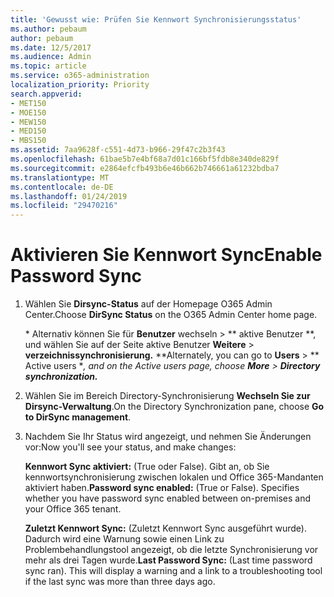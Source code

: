```yaml
---
title: 'Gewusst wie: Prüfen Sie Kennwort Synchronisierungsstatus'
ms.author: pebaum
author: pebaum
ms.date: 12/5/2017
ms.audience: Admin
ms.topic: article
ms.service: o365-administration
localization_priority: Priority
search.appverid:
- MET150
- MOE150
- MEW150
- MED150
- MBS150
ms.assetid: 7aa9628f-c551-4d73-b966-29f47c2b3f43
ms.openlocfilehash: 61bae5b7e4bf68a7d01c166bf5fdb8e340de829f
ms.sourcegitcommit: e2864efcfb493b6e46b662b746661a61232bdba7
ms.translationtype: MT
ms.contentlocale: de-DE
ms.lasthandoff: 01/24/2019
ms.locfileid: "29470216"
---
```

# <a name="enable-password-sync"></a><span data-ttu-id="b7242-102">Aktivieren Sie Kennwort Sync</span><span class="sxs-lookup"><span data-stu-id="b7242-102">Enable Password Sync</span></span>

1.  <span data-ttu-id="b7242-103">Wählen Sie **Dirsync-Status** auf der Homepage O365 Admin Center.</span><span class="sxs-lookup"><span data-stu-id="b7242-103">Choose **DirSync Status** on the O365 Admin Center home page.</span></span> 
    
     <span data-ttu-id="b7242-104">\* Alternativ können Sie für **Benutzer** wechseln \> \*\* aktive Benutzer \*\*, und wählen Sie auf der Seite aktive Benutzer **Weitere** \> **verzeichnissynchronisierung.** \*</span><span class="sxs-lookup"><span data-stu-id="b7242-104">\*Alternately, you can go to **Users** \> \*\* Active users \**, and on the Active users page, choose **More** \> **Directory synchronization.***</span></span> 
    
2. <span data-ttu-id="b7242-105">Wählen Sie im Bereich Directory-Synchronisierung **Wechseln Sie zur Dirsync-Verwaltung**.</span><span class="sxs-lookup"><span data-stu-id="b7242-105">On the Directory Synchronization pane, choose **Go to DirSync management**.</span></span> 
    
3. <span data-ttu-id="b7242-106">Nachdem Sie Ihr Status wird angezeigt, und nehmen Sie Änderungen vor:</span><span class="sxs-lookup"><span data-stu-id="b7242-106">Now you'll see your status, and make changes:</span></span>
    
    <span data-ttu-id="b7242-p101">**Kennwort Sync aktiviert:** (True oder False). Gibt an, ob Sie kennwortsynchronisierung zwischen lokalen und Office 365-Mandanten aktiviert haben.</span><span class="sxs-lookup"><span data-stu-id="b7242-p101">**Password sync enabled:** (True or False). Specifies whether you have password sync enabled between on-premises and your Office 365 tenant.</span></span> 
    
    <span data-ttu-id="b7242-p102">**Zuletzt Kennwort Sync:** (Zuletzt Kennwort Sync ausgeführt wurde). Dadurch wird eine Warnung sowie einen Link zu Problembehandlungstool angezeigt, ob die letzte Synchronisierung vor mehr als drei Tagen wurde.</span><span class="sxs-lookup"><span data-stu-id="b7242-p102">**Last Password Sync:** (Last time password sync ran). This will display a warning and a link to a troubleshooting tool if the last sync was more than three days ago.</span></span> 
    

